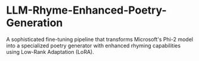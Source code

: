 # LLM-Rhyme-Enhanced-Poetry-Generation
A sophisticated fine-tuning pipeline that transforms Microsoft's Phi-2 model into a specialized poetry generator with enhanced rhyming capabilities using Low-Rank Adaptation (LoRA).
